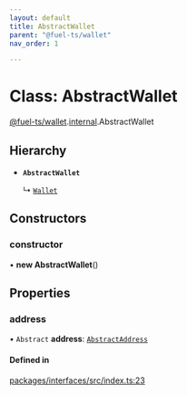 ```yaml
---
layout: default
title: AbstractWallet
parent: "@fuel-ts/wallet"
nav_order: 1

---
```


# Class: AbstractWallet

[@fuel-ts/wallet](../index.md).[internal](../namespaces/internal.md).AbstractWallet

## Hierarchy

- **`AbstractWallet`**

  ↳ [`Wallet`](Wallet.md)

## Constructors

### constructor

• **new AbstractWallet**()

## Properties

### address

• `Abstract` **address**: [`AbstractAddress`](internal-AbstractAddress.md)

#### Defined in

[packages/interfaces/src/index.ts:23](https://github.com/FuelLabs/fuels-ts/blob/master/packages/interfaces/src/index.ts#L23)
